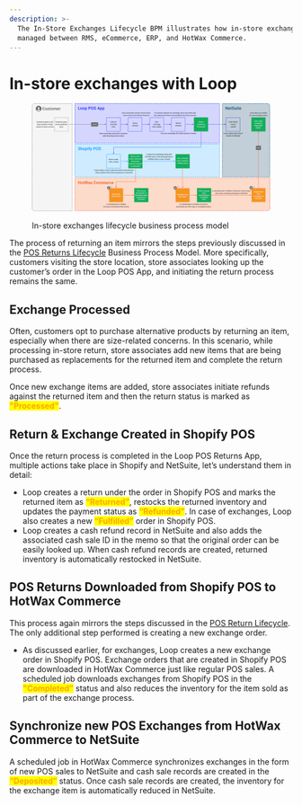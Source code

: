 ```yaml
---
description: >-
  The In-Store Exchanges Lifecycle BPM illustrates how in-store exchanges are
  managed between RMS, eCommerce, ERP, and HotWax Commerce.
---
```


# In-store exchanges with Loop

<figure><img src="../../.gitbook/assets/POS exchanges bpm.png" alt=""><figcaption><p>In-store exchanges lifecycle business process model</p></figcaption></figure>

The process of returning an item mirrors the steps previously discussed in the [POS Returns Lifecycle](POSreturnslifecycle.md) Business Process Model. More specifically, customers visiting the store location, store associates looking up the customer’s order in the Loop POS App, and initiating the return process remains the same.

## Exchange Processed

Often, customers opt to purchase alternative products by returning an item, especially when there are size-related concerns. In this scenario, while processing in-store return, store associates add new items that are being purchased as replacements for the returned item and complete the return process.

Once new exchange items are added, store associates initiate refunds against the returned item and then the return status is marked as <mark style="color:orange;">**"Processed"**</mark>.

## Return & Exchange Created in Shopify POS

Once the return process is completed in the Loop POS Returns App, multiple actions take place in Shopify and NetSuite, let’s understand them in detail:

* Loop creates a return under the order in Shopify POS and marks the returned item as <mark style="color:orange;">**“Returned”**</mark>, restocks the returned inventory and updates the payment status as <mark style="color:orange;">**“Refunded”**</mark>. In case of exchanges, Loop also creates a new <mark style="color:orange;">**“Fulfilled”**</mark> order in Shopify POS.
* Loop creates a cash refund record in NetSuite and also adds the associated cash sale ID in the memo so that the original order can be easily looked up. When cash refund records are created, returned inventory is automatically restocked in NetSuite.

## POS Returns Downloaded from Shopify POS to HotWax Commerce

This process again mirrors the steps discussed in the [POS Return Lifecycle](POSreturnslifecycle.md). The only additional step performed is creating a new exchange order.

* As discussed earlier, for exchanges, Loop creates a new exchange order in Shopify POS. Exchange orders that are created in Shopify POS are downloaded in HotWax Commerce just like regular POS sales. A scheduled job downloads exchanges from Shopify POS in the <mark style="color:orange;">**"Completed”**</mark> status and also reduces the inventory for the item sold as part of the exchange process.

## Synchronize new POS Exchanges from HotWax Commerce to NetSuite

A scheduled job in HotWax Commerce synchronizes exchanges in the form of new POS sales to NetSuite and cash sale records are created in the <mark style="color:orange;">**“Deposited”**</mark> status. Once cash sale records are created, the inventory for the exchange item is automatically reduced in NetSuite.
